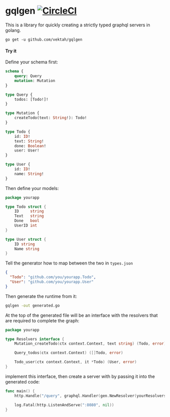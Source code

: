 # gqlgen [![CircleCI](https://circleci.com/gh/Vektah/gqlgen.svg?style=svg)](https://circleci.com/gh/Vektah/gqlgen)

This is a library for quickly creating a strictly typed graphql servers in golang.

`go get -u github.com/vektah/gqlgen`
 
#### Try it

Define your schema first:
```graphql schema
schema {
	query: Query
	mutation: Mutation
}

type Query {
	todos: [Todo!]!
}

type Mutation {
	createTodo(text: String!): Todo!
}

type Todo {
	id: ID!
	text: String!
	done: Boolean!
	user: User!
}

type User {
    id: ID!
    name: String!
}
```

Then define your models:
```go
package yourapp

type Todo struct {
	ID     string
	Text   string
	Done   bool
	UserID int
}

type User struct {
    ID string	
    Name string
}
```

Tell the generator how to map between the two in `types.json`
```json
{
  "Todo": "github.com/you/yourapp.Todo",
  "User": "github.com/you/yourapp.User"
}
```

Then generate the runtime from it:
```bash
gqlgen -out generated.go
```

At the top of the generated file will be an interface with the resolvers that are required to complete the graph:
```go
package yourapp

type Resolvers interface {
	Mutation_createTodo(ctx context.Context, text string) (Todo, error)

	Query_todos(ctx context.Context) ([]Todo, error)

	Todo_user(ctx context.Context, it *Todo) (User, error)
}
```

implement this interface, then create a server with by passing it into the generated code:
```go 
func main() {
	http.Handle("/query", graphql.Handler(gen.NewResolver(yourResolvers{})))

	log.Fatal(http.ListenAndServe(":8080", nil))
}
```
